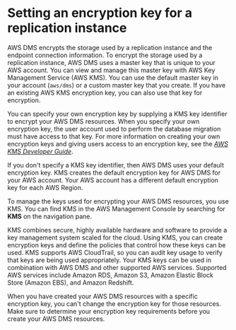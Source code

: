 # Setting an encryption key for a replication instance<a name="CHAP_ReplicationInstance.EncryptionKey"></a>

AWS DMS encrypts the storage used by a replication instance and the endpoint connection information\. To encrypt the storage used by a replication instance, AWS DMS uses a master key that is unique to your AWS account\. You can view and manage this master key with AWS Key Management Service \(AWS KMS\)\. You can use the default master key in your account \(`aws/dms`\) or a custom master key that you create\. If you have an existing AWS KMS encryption key, you can also use that key for encryption\. 

You can specify your own encryption key by supplying a KMS key identifier to encrypt your AWS DMS resources\. When you specify your own encryption key, the user account used to perform the database migration must have access to that key\. For more information on creating your own encryption keys and giving users access to an encryption key, see the *[AWS KMS Developer Guide](https://docs.aws.amazon.com/kms/latest/developerguide/create-keys.html)*\. 

If you don't specify a KMS key identifier, then AWS DMS uses your default encryption key\. KMS creates the default encryption key for AWS DMS for your AWS account\. Your AWS account has a different default encryption key for each AWS Region\. 

To manage the keys used for encrypting your AWS DMS resources, you use KMS\. You can find KMS in the AWS Management Console by searching for **KMS** on the navigation pane\. 

KMS combines secure, highly available hardware and software to provide a key management system scaled for the cloud\. Using KMS, you can create encryption keys and define the policies that control how these keys can be used\. KMS supports AWS CloudTrail, so you can audit key usage to verify that keys are being used appropriately\. Your KMS keys can be used in combination with AWS DMS and other supported AWS services\. Supported AWS services include Amazon RDS, Amazon S3, Amazon Elastic Block Store \(Amazon EBS\), and Amazon Redshift\. 

When you have created your AWS DMS resources with a specific encryption key, you can't change the encryption key for those resources\. Make sure to determine your encryption key requirements before you create your AWS DMS resources\. 